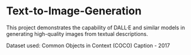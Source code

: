 # Text-to-Image-Generation


This project demonstrates the capability of DALL·E and
similar models in generating high-quality images from textual descriptions.

Dataset used: Common Objects in Context (COCO) Caption - 2017
